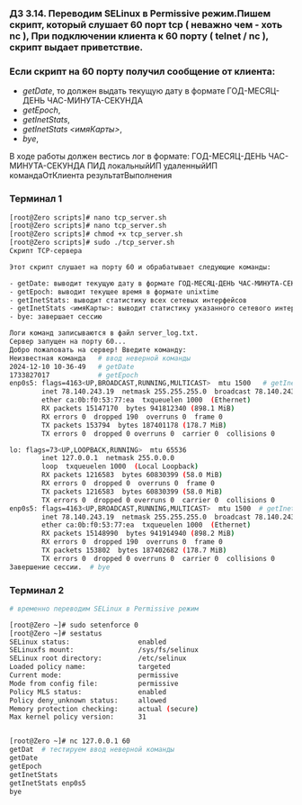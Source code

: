 ### Д3 3.14. Переводим SELinux в Permissive режим.Пишем скрипт, который слушает 60 порт tcp ( неважно чем - хоть nc ), При подключении клиента к 60 порту ( telnet / nc ), скрипт выдает приветствие.

### Если скрипт на 60 порту получил сообщение от клиента:
- *getDate*, то должен выдать текущую дату в формате ГОД-МЕСЯЦ-ДЕНЬ ЧАС-МИНУТА-СЕКУНДА 
- *getEpoch*,
- *getInetStats*,
- *getInetStats <имяКарты>*,
- *bye*,

В ходе работы должен вестись лог в формате:
ГОД-МЕСЯЦ-ДЕНЬ ЧАС-МИНУТА-СЕКУНДА ПИД локальныйИП удаленныйИП командаОтКлиента результатВыполнения



### Терминал 1

```bash
[root@Zero scripts]# nano tcp_server.sh
[root@Zero scripts]# nano tcp_server.sh
[root@Zero scripts]# chmod +x tcp_server.sh
[root@Zero scripts]# sudo ./tcp_server.sh
Скрипт TCP-сервера

Этот скрипт слушает на порту 60 и обрабатывает следующие команды:

- getDate: выводит текущую дату в формате ГОД-МЕСЯЦ-ДЕНЬ ЧАС-МИНУТА-СЕКУНДА
- getEpoch: выводит текущее время в формате unixtime
- getInetStats: выводит статистику всех сетевых интерфейсов
- getInetStats <имяКарты>: выводит статистику указанного сетевого интерфейса
- bye: завершает сессию

Логи команд записываются в файл server_log.txt.
Сервер запущен на порту 60...
Добро пожаловать на сервер! Введите команду:
Неизвестная команда   # ввод неверной команды 
2024-12-10 10-36-49   # getDate
1733827017            # getEpoch
enp0s5: flags=4163<UP,BROADCAST,RUNNING,MULTICAST>  mtu 1500   # getInetStats
        inet 78.140.243.19  netmask 255.255.255.0  broadcast 78.140.243.255
        ether ca:0b:f0:53:77:ea  txqueuelen 1000  (Ethernet)
        RX packets 15147170  bytes 941812340 (898.1 MiB)
        RX errors 0  dropped 190  overruns 0  frame 0
        TX packets 153794  bytes 187401178 (178.7 MiB)
        TX errors 0  dropped 0 overruns 0  carrier 0  collisions 0

lo: flags=73<UP,LOOPBACK,RUNNING>  mtu 65536
        inet 127.0.0.1  netmask 255.0.0.0
        loop  txqueuelen 1000  (Local Loopback)
        RX packets 1216583  bytes 60830399 (58.0 MiB)
        RX errors 0  dropped 0  overruns 0  frame 0
        TX packets 1216583  bytes 60830399 (58.0 MiB)
        TX errors 0  dropped 0 overruns 0  carrier 0  collisions 0
enp0s5: flags=4163<UP,BROADCAST,RUNNING,MULTICAST>  mtu 1500  # getInetStats enp0s5
        inet 78.140.243.19  netmask 255.255.255.0  broadcast 78.140.243.255
        ether ca:0b:f0:53:77:ea  txqueuelen 1000  (Ethernet)
        RX packets 15148990  bytes 941914940 (898.2 MiB)
        RX errors 0  dropped 190  overruns 0  frame 0
        TX packets 153802  bytes 187402682 (178.7 MiB)
        TX errors 0  dropped 0 overruns 0  carrier 0  collisions 0
Завершение сессии.  # bye

```


### Терминал 2

```bash
# временно переводим SELinux в Permissive режим

[root@Zero ~]# sudo setenforce 0  
[root@Zero ~]# sestatus  
SELinux status:                 enabled
SELinuxfs mount:                /sys/fs/selinux
SELinux root directory:         /etc/selinux
Loaded policy name:             targeted
Current mode:                   permissive
Mode from config file:          permissive
Policy MLS status:              enabled
Policy deny_unknown status:     allowed
Memory protection checking:     actual (secure)
Max kernel policy version:      31


[root@Zero ~]# nc 127.0.0.1 60
getDat  # тестируем ввод неверной команды
getDate
getEpoch
getInetStats
getInetStats enp0s5
bye
```

